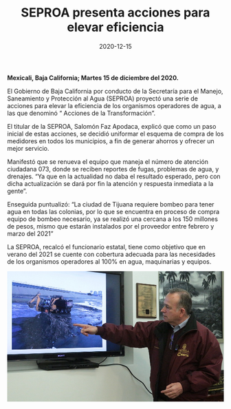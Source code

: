 ﻿---
layout: blog
title:  "SEPROA presenta acciones para elevar eficiencia"
date:   2020-12-15
categories: mexicali
permalink: /:categories/:title:output_ext
image: /img/cnr/2020-12-15-seproa-presenta.jpeg
alt: "SEPROA presenta acciones para elevar eficiencia"
autor: 
---
 
**Mexicali, Baja California; Martes 15 de diciembre del 2020.**


El Gobierno de Baja California por conducto de la Secretaría para el Manejo, Saneamiento y Protección al Agua (SEPROA) proyectó una serie de acciones para elevar la eficiencia de los organismos operadores de agua, a las que denominó “ Acciones de la Transformación”. 


El titular de la SEPROA, Salomón Faz Apodaca, explicó que como un paso inicial de estas acciones, se decidió uniformar el esquema de compra de los medidores en todos los municipios, a fin de generar ahorros y ofrecer un mejor servicio. 


Manifestó que se renueva el equipo que maneja el número de atención ciudadana 073, donde se reciben reportes de fugas, problemas de agua, y drenajes. “Ya que en la actualidad no daba el resultado esperado, pero con dicha actualización se dará por fin la atención y respuesta inmediata a la gente”. 


Enseguida puntualizó: “La ciudad de Tijuana requiere bombeo para tener agua en todas las colonias, por lo que se encuentra en proceso de compra equipo de bombeo necesario, ya se realizó una cercana a los 150 millones de pesos, mismo que estarán instalados por el proveedor entre febrero y marzo del 2021” 


La SEPROA, recalcó el funcionario estatal, tiene como objetivo que en verano del 2021 se cuente con cobertura adecuada para las necesidades de los organismos operadores al 100% en agua, maquinarias y equipos.

<div id="carouselExampleSlidesOnly" class="carousel slide" data-ride="carousel">
  <div class="carousel-inner">
    <div class="carousel-item active">
       <img class="d-block w-100" src="/img/cnr/2020-12-15-seproa-presenta.jpeg" loading="lazy"  alt="SEPROA presenta acciones para elevar eficiencia">
    </div>
  </div>
</div>